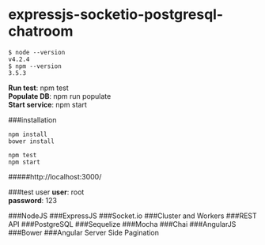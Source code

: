 # expressjs-socketio-postgresql-chatroom
```shell
$ node --version
v4.2.4
$ npm --version
3.5.3
``` 

**Run test**: npm test  
**Populate DB**: npm run populate  
**Start service**: npm start  

###installation

```shell
npm install
bower install

npm test
npm start
``` 
#####http://localhost:3000/

###test user
**user**: root  
**password**: 123


###NodeJS
###ExpressJS
###Socket.io
###Cluster and Workers
###REST API
###PostgreSQL
###Sequelize
###Mocha
###Chai
###AngularJS
###Bower
###Angular Server Side Pagination
